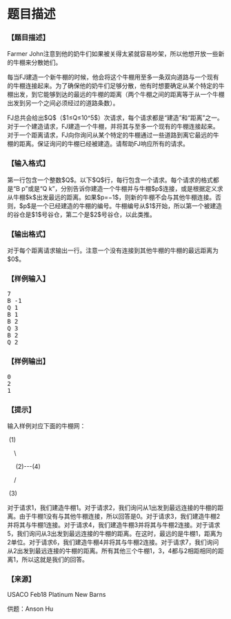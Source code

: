 # 题目描述


<h3>
【题目描述】
</h3>
<p>
Farmer John注意到他的奶牛们如果被关得太紧就容易吵架，所以他想开放一些新的牛棚来分散她们。
</p>
<p>
每当FJ建造一个新牛棚的时候，他会将这个牛棚用至多一条双向道路与一个现有的牛棚连接起来。为了确保他的奶牛们足够分散，他有时想要确定从某个特定的牛棚出发，到它能够到达的最远的牛棚的距离（两个牛棚之间的距离等于从一个牛棚出发到另一个之间必须经过的道路条数）。
</p>
<p>
FJ总共会给出$Q$（$1≤Q≤10^5$）次请求，每个请求都是“建造”和“距离”之一。对于一个建造请求，FJ建造一个牛棚，并将其与至多一个现有的牛棚连接起来。对于一个距离请求，FJ向你询问从某个特定的牛棚通过一些道路到离它最远的牛棚的距离。保证询问的牛棚已经被建造。请帮助FJ响应所有的请求。
</p>
<h3>
【输入格式】
</h3>
<p>
第一行包含一个整数$Q$。以下$Q$行，每行包含一个请求。每个请求的格式都是“B p”或是“Q k”，分别告诉你建造一个牛棚并与牛棚$p$连接，或是根据定义求从牛棚$k$出发最远的距离。如果$p=−1$，则新的牛棚不会与其他牛棚连接。否则，$p$是一个已经建造的牛棚的编号。牛棚编号从$1$开始，所以第一个被建造的谷仓是$1$号谷仓，第二个是$2$号谷仓，以此类推。
</p>
<h3>
【输出格式】
</h3>
<p>
对于每个距离请求输出一行。注意一个没有连接到其他牛棚的牛棚的最远距离为$0$。
</p>
<h3>
【样例输入】
</h3>
<pre>7
B -1
Q 1
B 1
B 2
Q 3
B 2
Q 2
</pre>
<h3>
【样例输出】
</h3>
<pre>0
2
1
</pre>
<h3>
【提示】
</h3>
<p>
输入样例对应下面的牛棚网：
</p>
<p>
 (1)
</p>
<p>
    \  
</p>
<p>
     (2)---(4)
</p>
<p>
    /
</p>
<p>
 (3)
</p>
<p>
对于请求1，我们建造牛棚1。对于请求2，我们询问从1出发到最远连接的牛棚的距离。由于牛棚1没有与其他牛棚连接，所以回答是0。对于请求3，我们建造牛棚2并将其与牛棚1连接。对于请求4，我们建造牛棚3并将其与牛棚2连接。对于请求5，我们询问从3出发到最远连接的牛棚的距离。在这时，最远的是牛棚1，距离为2单位。对于请求6，我们建造牛棚4并将其与牛棚2连接。对于请求7，我们询问从2出发到最远连接的牛棚的距离。所有其他三个牛棚1，3，4都与2相距相同的距离1，所以这就是我们的回答。
</p>
<h3>
【来源】
</h3>
<p>
USACO Feb18 Platinum New Barns
</p>
<p>
供题：Anson Hu
</p>

